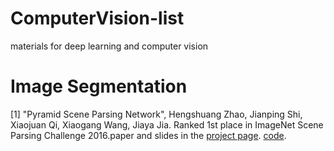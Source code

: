 # ComputerVision-list
materials for deep learning and computer vision

# Image Segmentation
[1] "Pyramid Scene Parsing Network", Hengshuang Zhao, Jianping Shi, Xiaojuan Qi, Xiaogang Wang, Jiaya Jia.
Ranked 1st place in ImageNet Scene Parsing Challenge 2016.paper and slides in the [project page](http://www.cse.cuhk.edu.hk/~hszhao/projects/pspnet/index.html). [code](http://www.cse.cuhk.edu.hk/~hszhao/projects/pspnet/index.html).
